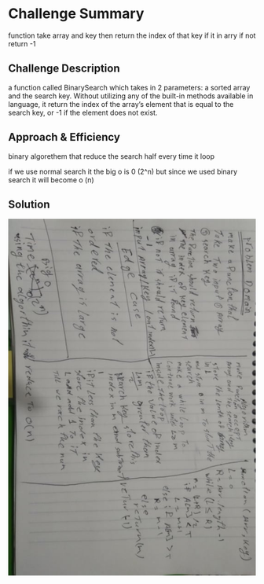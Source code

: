 # Challenge Summary

function take array and key then return the index of that key if it in arry if not return -1

## Challenge Description

 a function called BinarySearch which takes in 2 parameters: a sorted array and the search key. Without utilizing any of the built-in methods available in language, it return the index of the array’s element that is equal to the search key, or -1 if the element does not exist.

## Approach & Efficiency

binary algorethem that reduce the search half every time it loop

if we use normal search it the big o is 0 (2^n) but since we used binary search it will become o (n)

## Solution

![Whiteboard](../../assets/binarysearch.jpg)
